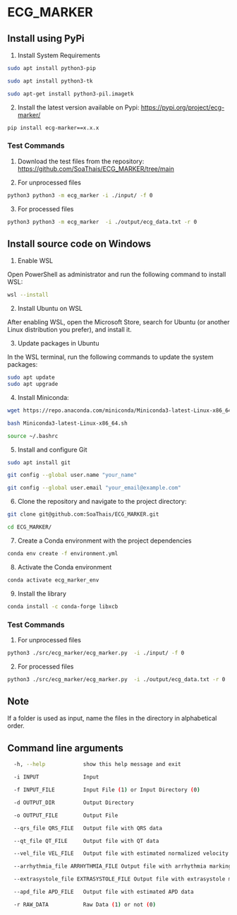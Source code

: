 # ECG_MARKER

## Install using PyPi

1. Install System Requirements

```bash
sudo apt install python3-pip

sudo apt install python3-tk

sudo apt-get install python3-pil.imagetk
```

2. Install the latest version available on Pypi: https://pypi.org/project/ecg-marker/

```bash
pip install ecg-marker==x.x.x
```

### Test Commands

1. Download the test files from the repository: https://github.com/SoaThais/ECG_MARKER/tree/main

2. For unprocessed files

```bash
python3 python3 -m ecg_marker -i ./input/ -f 0 
```

3. For processed files 

```bash
python3 python3 -m ecg_marker  -i ./output/ecg_data.txt -r 0 
```

## Install source code on Windows

1. Enable WSL

Open PowerShell as administrator and run the following command to install WSL:

```bash
wsl --install
```

2. Install Ubuntu on WSL

After enabling WSL, open the Microsoft Store, search for Ubuntu (or another Linux distribution you prefer), and install it.

3. Update packages in Ubuntu

In the WSL terminal, run the following commands to update the system packages:

```bash
sudo apt update
sudo apt upgrade
```

4. Install Miniconda: 
    
```bash
wget https://repo.anaconda.com/miniconda/Miniconda3-latest-Linux-x86_64.sh
```

```bash
bash Miniconda3-latest-Linux-x86_64.sh
```

```bash
source ~/.bashrc
```

5. Install and configure Git

```bash
sudo apt install git
```

```bash
git config --global user.name "your_name"
```

```bash
git config --global user.email "your_email@example.com"
```

6. Clone the repository and navigate to the project directory:

```bash
git clone git@github.com:SoaThais/ECG_MARKER.git
```

```bash
cd ECG_MARKER/
```

7. Create a Conda environment with the project dependencies

```bash
conda env create -f environment.yml
```

8. Activate the Conda environment

```bash
conda activate ecg_marker_env
```

9. Install the library 

```bash
conda install -c conda-forge libxcb
```

### Test Commands

1. For unprocessed files

```bash
python3 ./src/ecg_marker/ecg_marker.py  -i ./input/ -f 0 
```

2. For processed files 

```bash
python3 ./src/ecg_marker/ecg_marker.py  -i ./output/ecg_data.txt -r 0 
```

## Note

If a folder is used as input, name the files in the directory in alphabetical order.

## Command line arguments

```bash
  -h, --help            show this help message and exit

  -i INPUT              Input

  -f INPUT_FILE         Input File (1) or Input Directory (0)

  -d OUTPUT_DIR         Output Directory

  -o OUTPUT_FILE        Output File

  --qrs_file QRS_FILE   Output file with QRS data

  --qt_file QT_FILE     Output file with QT data

  --vel_file VEL_FILE   Output file with estimated normalized velocity data

  --arrhythmia_file ARRHYTHMIA_FILE Output file with arrhythmia marking

  --extrasystole_file EXTRASYSTOLE_FILE Output file with extrasystole marking

  --apd_file APD_FILE   Output file with estimated APD data

  -r RAW_DATA           Raw Data (1) or not (0)
```